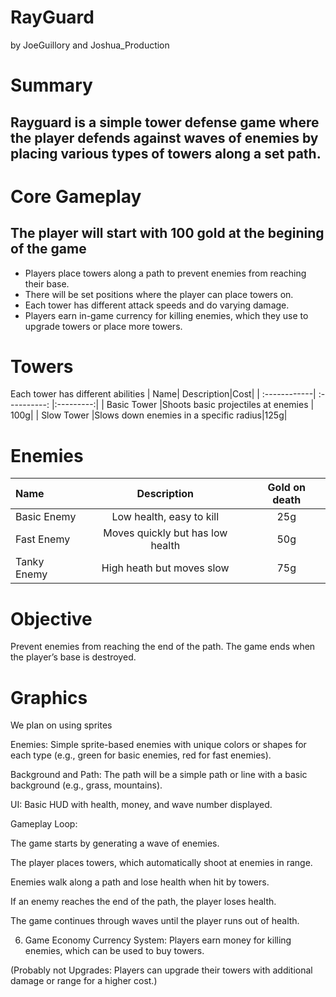 # RayGuard
by JoeGuillory and Joshua_Production

# Summary
## Rayguard is a simple tower defense game where the player defends against waves of enemies by placing various types of towers along a set path. 

# Core Gameplay
## The player will start with 100 gold at the begining of the game 
- Players place towers along a path to prevent enemies from reaching their base.
- There will be set positions where the player can place towers on.
- Each tower has different attack speeds and do varying damage.
- Players earn in-game currency for killing enemies, which they use to upgrade towers or place more towers.

# Towers
Each tower has different abilities
| Name| Description|Cost|
| :------------| :----------: |:---------:|
| Basic Tower  |Shoots basic projectiles at enemies | 100g|
| Slow Tower   |Slows down enemies in a specific radius|125g|


 





# Enemies
| Name| Description|Gold on death|
| :------------------- | :----------: |:--------:|
|Basic Enemy |Low health, easy to kill|25g| 
|Fast Enemy |Moves quickly but has low health|50g|
|Tanky Enemy|High heath but moves slow|75g|






# Objective
 Prevent enemies from reaching the end of the path. The game ends when the player’s base is destroyed.

# Graphics
We plan on using sprites 

Enemies: Simple sprite-based enemies with unique colors or shapes for each type (e.g., green for basic enemies, red for fast enemies).

Background and Path: The path will be a simple path or line with a basic background (e.g., grass, mountains).

UI: Basic HUD with health, money, and wave number displayed.




Gameplay Loop:

The game starts by generating a wave of enemies.

The player places towers, which automatically shoot at enemies in range.

Enemies walk along a path and lose health when hit by towers.

If an enemy reaches the end of the path, the player loses health.

The game continues through waves until the player runs out of health.

6. Game Economy
Currency System:
Players earn money for killing enemies, which can be used to buy towers.




(Probably not 
Upgrades: Players can upgrade their towers with additional damage or range for a higher cost.)
